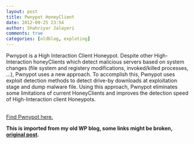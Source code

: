 ```yaml
---
layout: post
title: Pwnypot HoneyClient
date: 2012-09-25 23:54
author: Shahriyar Jalayeri
comments: true
categories: [oldblog, exploting]
---
```


Pwnypot is a High Interaction Client Honeypot. Despite other High-Interaction honeyClients which detect malicious servers based on system changes (file system and registery modifications, invoked/killed processes, …), Pwnypot uses a new approach. To accomplish this, Pwnypot uses exploit detection methods to detect drive-by downloads at exploitation stage and dump malware file. Using this approach, Pwnypot eliminates some limitations of current HoneyClients and improves the detection speed of High-Interaction client Honeypots.

<br><a href="https://gitlab.com/shahjal/pwnypot" target="_blank">Find Pwnypot here.</a>
</div>

<p><strong>This is imported from my old WP blog, some links might be broken, <a href="https://repret.wordpress.com/2012/09/25/introducing-mcedp-honeyclient/">original post</a>.</strong></p>
